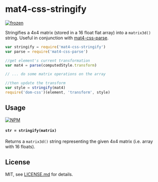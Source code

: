 # mat4-css-stringify

[![frozen](http://badges.github.io/stability-badges/dist/frozen.svg)](http://github.com/badges/stability-badges)

Stringifies a 4x4 matrix (stored in a 16 float flat array) into a `matrix3d()` string. Useful in conjunction with [mat4-css-parse](https://nodei.co/npm/mat4-css-parse/).

```js
var stringify = require('mat4-css-stringify')
var parse = require('mat4-css-parse')

//get element's current transformation
var mat4 = parse(computedStyle.transform)

// ... do some matrix operations on the array

//then update the transform
var style = stringify(mat4)
require('dom-css')(element, 'transform', style)
```

## Usage

[![NPM](https://nodei.co/npm/mat4-css-stringify.png)](https://nodei.co/npm/mat4-css-stringify/)

#### `str = stringify(matrix)`

Returns a `matrix3d()` string representing the given 4x4 matrix (i.e. array with 16 floats).

## License

MIT, see [LICENSE.md](http://github.com/mattdesl/mat4-css-stringify/blob/master/LICENSE.md) for details.
